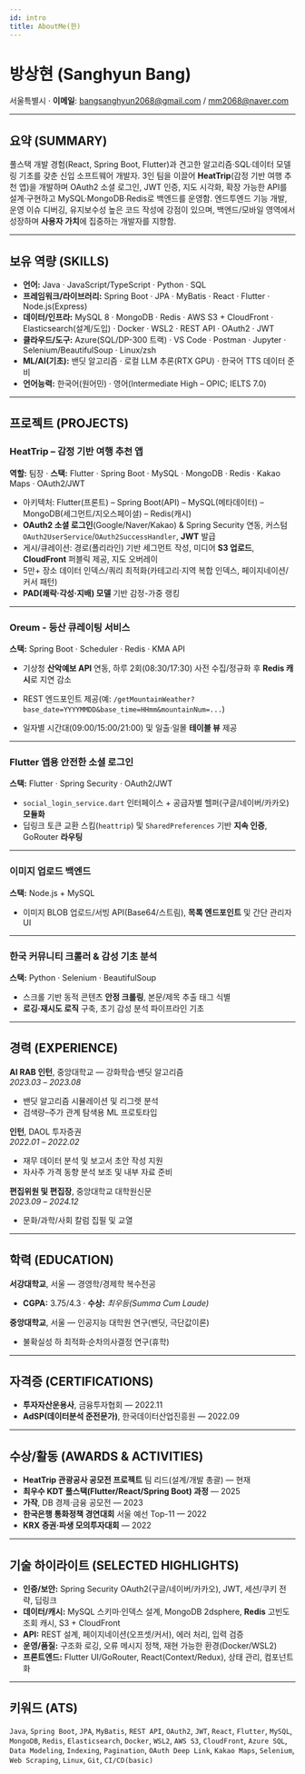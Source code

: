```yaml
---
id: intro
title: AboutMe(한)
---
```


# 방상현 (Sanghyun Bang)

서울특별시 · **이메일**: [bangsanghyun2068@gmail.com](mailto:bangsanghyun2068@gmail.com) / [mm2068@naver.com](mailto:mm2068@naver.com)

---

## 요약 (SUMMARY)

풀스택 개발 경험(React, Spring Boot, Flutter)과 견고한 알고리즘·SQL·데이터 모델링 기초를 갖춘 신입 소프트웨어 개발자. 3인 팀을 이끌어 **HeatTrip**(감정 기반 여행 추천 앱)을 개발하며 OAuth2 소셜 로그인, JWT 인증, 지도 시각화, 확장 가능한 API를 설계·구현하고 MySQL·MongoDB·Redis로 백엔드를 운영함. 엔드투엔드 기능 개발, 운영 이슈 디버깅, 유지보수성 높은 코드 작성에 강점이 있으며, 백엔드/모바일 영역에서 성장하며 **사용자 가치**에 집중하는 개발자를 지향함.

---

## 보유 역량 (SKILLS)

- **언어:** Java · JavaScript/TypeScript · Python · SQL  
- **프레임워크/라이브러리:** Spring Boot · JPA · MyBatis · React · Flutter · Node.js(Express)  
- **데이터/인프라:** MySQL 8 · MongoDB · Redis · AWS S3 + CloudFront · Elasticsearch(설계/도입) · Docker · WSL2 · REST API · OAuth2 · JWT  
- **클라우드/도구:** Azure(SQL/DP-300 트랙) · VS Code · Postman · Jupyter · Selenium/BeautifulSoup · Linux/zsh  
- **ML/AI(기초):** 밴딧 알고리즘 · 로컬 LLM 추론(RTX GPU) · 한국어 TTS 데이터 준비  
- **언어능력:** 한국어(원어민) · 영어(Intermediate High – OPIC; IELTS 7.0)

---

## 프로젝트 (PROJECTS)

### HeatTrip – 감정 기반 여행 추천 앱
**역할:** 팀장 · **스택:** Flutter · Spring Boot · MySQL · MongoDB · Redis · Kakao Maps · OAuth2/JWT

- 아키텍처: Flutter(프론트) – Spring Boot(API) – MySQL(메타데이터) – MongoDB(세그먼트/지오스페이셜) – Redis(캐시)
- **OAuth2 소셜 로그인**(Google/Naver/Kakao) & Spring Security 연동, 커스텀 `OAuth2UserService`/`OAuth2SuccessHandler`, **JWT** 발급
- 게시/큐레이션: 경로(폴리라인) 기반 세그먼트 작성, 미디어 **S3 업로드**, **CloudFront** 퍼블릭 제공, 지도 오버레이
- 5만+ 장소 데이터 인덱스/쿼리 최적화(카테고리·지역 복합 인덱스, 페이지네이션/커서 패턴)
- **PAD(쾌락·각성·지배) 모델** 기반 감정-가중 랭킹

---

### Oreum - 등산 큐레이팅 서비스

**스택:** Spring Boot · Scheduler · Redis · KMA API

- 기상청 **산악예보 API** 연동, 하루 2회(08:30/17:30) 사전 수집/정규화 후 **Redis 캐시**로 지연 감소

- REST 엔드포인트 제공(예: `/getMountainWeather?base_date=YYYYMMDD&base_time=HHmm&mountainNum=...`)

- 일자별 시간대(09:00/15:00/21:00) 및 일출·일몰 **테이블 뷰** 제공

---

### Flutter 앱용 안전한 소셜 로그인
**스택:** Flutter · Spring Security · OAuth2/JWT

- `social_login_service.dart` 인터페이스 + 공급자별 헬퍼(구글/네이버/카카오) **모듈화**
- 딥링크 토큰 교환 스킴(`heattrip`) 및 `SharedPreferences` 기반 **지속 인증**, GoRouter **라우팅**

---

### 이미지 업로드 백엔드
**스택:** Node.js + MySQL

- 이미지 BLOB 업로드/서빙 API(Base64/스트림), **목록 엔드포인트** 및 간단 관리자 UI

---

### 한국 커뮤니티 크롤러 & 감성 기초 분석
**스택:** Python · Selenium · BeautifulSoup

- 스크롤 기반 동적 콘텐츠 **안정 크롤링**, 본문/제목 추출 태그 식별
- **로깅·재시도 로직** 구축, 초기 감성 분석 파이프라인 기초

---

## 경력 (EXPERIENCE)

**AI RAB 인턴**, 중앙대학교 — 강화학습·밴딧 알고리즘  
*2023.03 – 2023.08*  
- 밴딧 알고리즘 시뮬레이션 및 리그렛 분석  
- 검색량–주가 관계 탐색용 ML 프로토타입

**인턴**, DAOL 투자증권  
*2022.01 – 2022.02*  
- 재무 데이터 분석 및 보고서 초안 작성 지원  
- 자사주 가격 동향 분석 보조 및 내부 자료 준비

**편집위원 및 편집장**, 중앙대학교 대학원신문  
*2023.09 – 2024.12*  
- 문화/과학/사회 칼럼 집필 및 교열

---

## 학력 (EDUCATION)

**서강대학교**, 서울 — 경영학/경제학 복수전공  
- **CGPA:** 3.75/4.3 · **수상:** *최우등(Summa Cum Laude)*

**중앙대학교**, 서울 — 인공지능 대학원 연구(밴딧, 극단값이론)  
- 불확실성 하 최적화·순차의사결정 연구(휴학)

---

## 자격증 (CERTIFICATIONS)

- **투자자산운용사**, 금융투자협회 — 2022.11  
- **AdSP(데이터분석 준전문가)**, 한국데이터산업진흥원 — 2022.09

---

## 수상/활동 (AWARDS & ACTIVITIES)

- **HeatTrip 관광공사 공모전 프로젝트** 팀 리드(설계/개발 총괄) — 현재  
- **최우수 KDT 풀스택(Flutter/React/Spring Boot) 과정** — 2025  
- **가작**, DB 경제·금융 공모전 — 2023  
- **한국은행 통화정책 경연대회** 서울 예선 Top-11 — 2022  
- **KRX 증권·파생 모의투자대회** — 2022

---

## 기술 하이라이트 (SELECTED HIGHLIGHTS)

- **인증/보안:** Spring Security OAuth2(구글/네이버/카카오), JWT, 세션/쿠키 전략, 딥링크  
- **데이터/캐시:** MySQL 스키마·인덱스 설계, MongoDB 2dsphere, **Redis** 고빈도 조회 캐시, S3 + CloudFront  
- **API:** REST 설계, 페이지네이션(오프셋/커서), 에러 처리, 입력 검증  
- **운영/품질:** 구조화 로깅, 오류 메시지 정책, 재현 가능한 환경(Docker/WSL2)  
- **프론트엔드:** Flutter UI/GoRouter, React(Context/Redux), 상태 관리, 컴포넌트화

---

## 키워드 (ATS)

`Java`, `Spring Boot`, `JPA`, `MyBatis`, `REST API`, `OAuth2`, `JWT`, `React`, `Flutter`, `MySQL`, `MongoDB`, `Redis`, `Elasticsearch`, `Docker`, `WSL2`, `AWS S3`, `CloudFront`, `Azure SQL`, `Data Modeling`, `Indexing`, `Pagination`, `OAuth Deep Link`, `Kakao Maps`, `Selenium`, `Web Scraping`, `Linux`, `Git`, `CI/CD(basic)`
